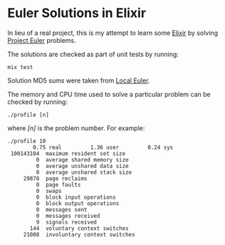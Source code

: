 # Euler Solutions in Elixir

In lieu of a real project, this is my attempt to learn some
[Elixir](http://elixir-lang.org/) by solving [Project
Euler](https://projecteuler.net/) problems.

The solutions are checked as part of unit tests by running:

```
mix test
```

Solution MD5 sums were taken from [Local
Euler](http://kmkeen.com/local-euler/).

The memory and CPU time used to solve a particular problem can be checked by running:

```
./profile [n]
```

where *[n]* is the problem number. For example:

```
./profile 10
        0.75 real         1.36 user         0.24 sys
 100143104  maximum resident set size
         0  average shared memory size
         0  average unshared data size
         0  average unshared stack size
     29878  page reclaims
         0  page faults
         0  swaps
         0  block input operations
         0  block output operations
         0  messages sent
         0  messages received
         9  signals received
       144  voluntary context switches
     21008  involuntary context switches
```
